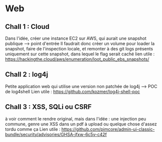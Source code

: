 # Web

## Chall 1 : Cloud

Dans l'idée, créer une instance EC2 sur AWS, qui aurait une snapshot publique --> point d'entrée 
Il faudrait donc créer un volume pour loader la snapshot, faire de l'inspection locale, et remonter à des git logs présents uniquement sur cette snapshot, dans lequel le flag serait caché
lien utile : https://hackingthe.cloud/aws/enumeration/loot_public_ebs_snapshots/

## Chall 2 : log4j 

Petite application web qui utilise une version non patchée de log4j 
--> POC de log4shell
Lien utile : https://github.com/kozmer/log4j-shell-poc

## Chall 3 : XSS, SQLi ou CSRF 

à voir comment le rendre original, mais dans l'idée : une injection peu commune, genre une XSS dans un pdf à upload ou quelque chose d'assez tordu comme ça
Lien utile : https://github.com/pimcore/admin-ui-classic-bundle/security/advisories/GHSA-jfxw-6c5v-c42f
